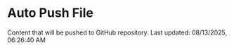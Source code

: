 # Auto Push File

Content that will be pushed to GitHub repository.
Last updated: 08/13/2025, 06:26:40 AM